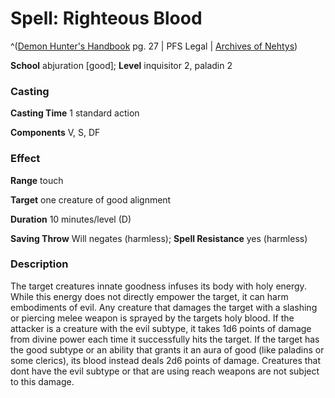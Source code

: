 # Spell: Righteous Blood

^([Demon Hunter's Handbook][ss-righteous-blood] pg. 27 | PFS Legal | [Archives of Nehtys][sn-righteous-blood])

**School** abjuration [good]; **Level** inquisitor 2, paladin 2

### Casting

**Casting Time** 1 standard action  

**Components** V, S, DF

### Effect

**Range** touch  

**Target** one creature of good alignment  

**Duration** 10 minutes/level (D)  

**Saving Throw** Will negates (harmless); **Spell Resistance** yes (harmless)

### Description

The target creatures innate goodness infuses its body with holy energy. While this energy does not directly empower the target, it can harm embodiments of evil. Any creature that damages the target with a slashing or piercing melee weapon is sprayed by the targets holy blood. If the attacker is a creature with the evil subtype, it takes 1d6 points of damage from divine power each time it successfully hits the target. If the target has the good subtype or an ability that grants it an aura of good (like paladins or some clerics), its blood instead deals 2d6 points of damage. Creatures that dont have the evil subtype or that are using reach weapons are not subject to this damage.

[ss-righteous-blood]: http://paizo.com/products/btpy8ywa
[sn-righteous-blood]: http://www.archivesofnethys.com/SpellDisplay.aspx?ItemName=Righteous%20Blood